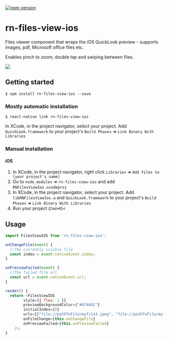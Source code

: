 [![npm version](https://badge.fury.io/js/rn-files-view-ios.svg)](https://badge.fury.io/js/rn-files-view-ios)

# rn-files-view-ios
Files viewer component that wraps the iOS QuickLook preview - supports images, pdf, Microsoft office files etc.

Enables pinch to zoom, double tap and swiping between files.

![](https://media.giphy.com/media/1xVfIzYZ9wt7wD3afK/giphy.gif)

## Getting started

`$ npm install rn-files-view-ios --save`

### Mostly automatic installation

`$ react-native link rn-files-view-ios`

In XCode, in the project navigator, select your project. Add `QuickLook.framework` to your project's `Build Phases` ➜ `Link Binary With Libraries`

### Manual installation


#### iOS

1. In XCode, in the project navigator, right click `Libraries` ➜ `Add Files to [your project's name]`
2. Go to `node_modules` ➜ `rn-files-view-ios` and add `RNFilesViewIos.xcodeproj`
3. In XCode, in the project navigator, select your project. Add `libRNFilesViewIos.a` and `QuickLook.framework` to your project's `Build Phases` ➜ `Link Binary With Libraries`
4. Run your project (`Cmd+R`)<


## Usage
```javascript
import FilesViewIOS from 'rn-files-view-ios';

onChangeFile(event) {
  //The currently visible file
  const index = event.nativeEvent.index;
}

onPreviewFailed(event) {
  //The failed file url
  const url = event.nativeEvent.url;
}

render() {
  return <FilesViewIOS
		style={{ flex: 1 }}
		previewBackgroundColor={"#474A5C"}
		initialIndex={0}
		urls={["file://pathToFile/myfile1.jpeg", "file://pathToFile/myfile2.pdf", "file://pathToFile/myfile3.docx"]}
		onFileChange={this.onChangeFile}
		onPreviewFailed={this.onPreviewFailed}
	/>;
}
```
  
